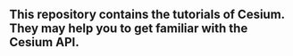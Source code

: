 ## This repository contains the tutorials of Cesium. They may help you to get familiar with the Cesium API.
